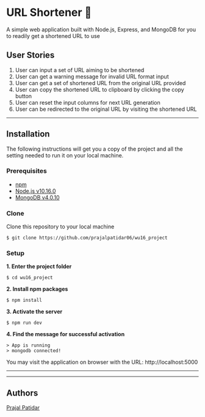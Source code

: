 # URL Shortener 🔗
A simple web application built with Node.js, Express, and MongoDB for you to readily get a shortened URL to use

## User Stories
1. User can input a set of URL aiming to be shortened
2. User can get a warning message for invalid URL format input
3. User can get a set of shortened URL from the original URL provided
4. User can copy the shortened URL to clipboard by clicking the copy button
5. User can reset the input columns for next URL generation 
6. User can be redirected to the original URL by visiting the shortened URL

___

## Installation
The following instructions will get you a copy of the project and all the setting needed to run it on your local machine.


### Prerequisites

- [npm](https://www.npmjs.com/get-npm)
- [Node.js v10.16.0](https://nodejs.org/en/download/)
- [MongoDB v4.0.10](https://www.mongodb.com/download-center/community)


### Clone

Clone this repository to your local machine

```
$ git clone https://github.com/prajalpatidar06/wu16_project
```


### Setup

**1. Enter the project folder**

```
$ cd wu16_project
```

**2. Install npm packages**

```
$ npm install
```

**3. Activate the server**

```
$ npm run dev
```

**4. Find the message for successful activation**

```
> App is running
> mongodb connected!
```
You may visit the application on browser with the URL: http://localhost:5000

___



___

## Authors
[Prajal Patidar](https://github.com/prajalpatidar06)